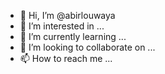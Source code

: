 - 👋 Hi, I’m @abirlouwaya
- 👀 I’m interested in ...
- 🌱 I’m currently learning ...
- 💞️ I’m looking to collaborate on ...
- 📫 How to reach me ...

<!---
abirlouwaya/abirlouwaya is a ✨ special ✨ repository because its `README.md` (this file) appears on your GitHub profile.
You can click the Preview link to take a look at your changes.
--->
